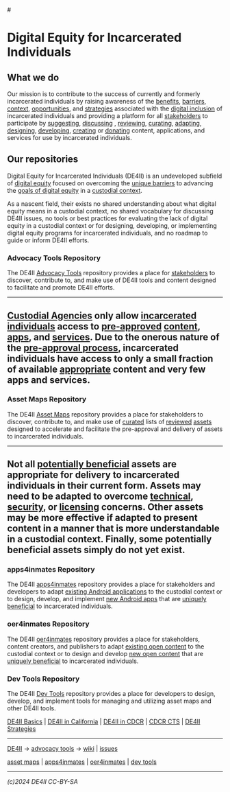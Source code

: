 #<!-- EDIT README TEXT REPLACE EXISTING
part 1 of ?
https://github.com/DE4II/advocacy-tools
-->

<!-- EDIT REPLACE EXISTING
https://github.com/DE4II/advocacy-tools/wiki/Mission-Statement
-->

# Digital Equity for Incarcerated Individuals

## What we do

Our mission is to contribute to the success of currently and formerly incarcerated individuals by raising awareness of the [benefits](https://github.com/DE4II/advocacy-tools/wiki/Digital-Equity-Benefits), [barriers](https://github.com/DE4II/advocacy-tools/wiki/Unique-Barriers), [context](https://github.com/DE4II/advocacy-tools/wiki/Custodial-Context),  [opportunities](https://github.com/DE4II/advocacy-tools/wiki/Unique-Opportunities), and [strategies](https://github.com/DE4II/advocacy-tools/wiki/Unique-Strategies) associated with the [digital inclusion](https://github.com/DE4II/advocacy-tools/wiki/Digital-Inclusion) of incarcerated individuals and providing a platform for all [stakeholders](https://github.com/DE4II/advocacy-tools/wiki/Stakeholders) to participate by [suggesting](https://github.com/DE4II/advocacy-tools/wiki/Make-a-Suggestion), [discussing](https://github.com/DE4II/advocacy-tools/wiki/Join-a-Discussion) , [reviewing](https://github.com/DE4II/advocacy-tools/wiki/Review-an-Asset),  [curating](https://github.com/DE4II/advocacy-tools/wiki/Curate-an-Asset-Map), [adapting](https://github.com/DE4II/advocacy-tools/wiki/Adapt-an-Asset), [designing](https://github.com/DE4II/advocacy-tools/wiki/Design-an-Asset), [developing](https://github.com/DE4II/advocacy-tools/wiki/Develop-an-Asset), [creating](https://github.com/DE4II/advocacy-tools/wiki/Create-Content) or [donating](https://github.com/DE4II/advocacy-tools/wiki/Donate-Content) content, applications, and services for use by incarcerated individuals.


<!-- extra line -->
<!-- readme part 2 of -->

## Our repositories

Digital Equity for Incarcerated Individuals (DE4II) is an undeveloped subfield of [digital equity](https://github.com/DE4II/advocacy-tools/wiki/Digital-Equity) focused on overcoming the [unique barriers](https://github.com/DE4II/advocacy-tools/wiki/Unique-Barriers) to advancing the [goals of digital equity](https://github.com/DE4II/advocacy-tools/wiki/Goals-of-Digital-Equity) in a [custodial context](https://github.com/DE4II/advocacy-tools/wiki/Custodial-Context).

As a nascent field, their exists no shared understanding about what digital equity means in a custodial context, no shared vocabulary for discussing DE4II issues, no tools or best practices for evaluating the lack of digital equity in a custodial context or for designing, developing, or implementing digital equity programs for incarcerated individuals, and no roadmap to guide or inform DE4II efforts.

### Advocacy Tools Repository

The DE4II [Advocacy Tools](https://github.com/DE4II/advocacy-tools) repository provides a place for [stakeholders](https://github.com/DE4II/advocacy-tools/wiki/Stakeholders) to discover, contribute to, and make use of DE4II tools and content designed to facilitate and promote DE4II efforts.

<!-- extra line -->
<!-- readme part 3 of -->

-----
[Custodial Agencies](https://github.com/DE4II/advocacy-tools/wiki/Custodial-Agencies) only allow [incarcerated individuals](https://github.com/DE4II/advocacy-tools/wiki/Incarcerated-Individuals) access to [pre-approved](https://github.com/DE4II/advocacy-tools/wiki/Pre-Approval) [content](https://github.com/DE4II/advocacy-tools/wiki/CTS-Content), [apps](https://github.com/DE4II/advocacy-tools/wiki/CTS-Apps), and [services](https://github.com/DE4II/advocacy-tools/wiki/CTS-Services). Due to the onerous nature of the [pre-approval process](https://github.com/DE4II/advocacy-tools/wiki/CTS-Pre-Approval-Process), incarcerated individuals have access to only a small fraction of available [appropriate](https://github.com/DE4II/access-maps/wiki/Asset-Checklist) content and very few apps and services.
-----
### Asset Maps Repository

The DE4II [Asset Maps](https://github.com/DE4II/asset-maps) repository provides a place for stakeholders to discover, contribute to, and make use of [curated](https://github.com/DE4II/asset-maps/wiki/Asset-Curation) lists of [reviewed](https://github.com/DE4II/asset-maps/wiki/Asset-Review) [assets](https://github.com/DE4II/asset-maps/wiki/Asset-Types) designed to accelerate and facilitate the pre-approval and delivery of assets to incarcerated individuals.

<!-- extra line -->
<!-- readme part 4 of -->

-----
Not all [potentially beneficial](https://github.com/DE4II/asset-maps/wiki/Justifiable-Assets) assets are appropriate for delivery to incarcerated individuals in their current form. Assets may need to be adapted to overcome [technical](https://github.com/DE4II/asset-maps/wiki/Reasonably-Consumable-Assets), [security](https://github.com/DE4II/asset-maps/wiki/Secure-Assets), or [licensing](https://github.com/DE4II/asset-maps/wiki/Distributable-Assets) concerns. Other assets may be more effective if adapted to present content in a manner that is more understandable in a custodial context. Finally, some potentially beneficial assets simply do not yet exist.
-----
### apps4inmates Repository

The DE4II [apps4inmates](https://github.com/DE4II/apps4inmates) repository provides a place for stakeholders and developers to adapt [existing Android applications](https://github.com/DE4II/apps4inmates/wiki/Apps-to-Adapt) to the custodial context or to design, develop, and implement [new Android apps](https://github.com/DE4II/apps4inmates/wiki/Apps-to-Design) that are [uniquely beneficial](https://github.com/DE4II/apps4inmates/wiki/App-Benefits) to incarcerated individuals.

### oer4inmates Repository

The DE4II [oer4inmates](https://github.com/DE4II/oer4inmates) repository provides a place for stakeholders, content creators, and publishers to adapt [existing open content](https://github.com/DE4II/oer4inmates/wiki/Content-to-Adapt) to the custodial context or to design and develop [new open content](https://github.com/DE4II/oer4inmates/wiki/Content-to-Design) that are [uniquely beneficial](https://github.com/DE4II/oer4inmates/wiki/Content-Benefits) to incarcerated individuals.

### Dev Tools Repository

The DE4II [Dev Tools](https://github.com/DE4II/dev-tools) repository provides a place for developers to design, develop, and implement tools for managing and utilizing asset maps and other DE4II tools.

<!-- extra line -->
<!-- readme part 5 of 5
https://github.com/DE4II/advocacy-tools
-->

[DE4II Basics](https://github.com/DE4II/advocacy-tools/wiki/DE4II-Basics/) 
| [DE4II in California](https://github.com/DE4II/advocacy-tools/wiki/DE4II-California/) 
| [DE4II in CDCR](https://github.com/DE4II/advocacy-tools/wiki/DE4II-CDCR/) 
| [CDCR CTS](https://github.com/DE4II/advocacy-tools/wiki/CDCR-CTS/) 
| [DE4II Strategies](https://github.com/DE4II/advocacy-tools/wiki/DE4II-HowTo/)

<!-- extra line -->

-----

<!-- extra line -->

[DE4II](https://github.com/DE4II/) -> [advocacy tools](https://github.com/DE4II/advocacy-tools/) -> [wiki](https://github.com/DE4II/advocacy-tools/wiki/) | [issues](https://github.com/DE4II/advocacy-tools/issues/)

<!-- extra line -->

[asset maps](https://github.com/DE4II/asset-maps/) | [apps4inmates](https://github.com/DE4II/apps4inmates/) | [oer4inmates](https://github.com/DE4II/oer4inmates/) | [dev tools](https://github.com/DE4II/dev-tools/)

-----
*(c)2024 DE4II CC-BY-SA*